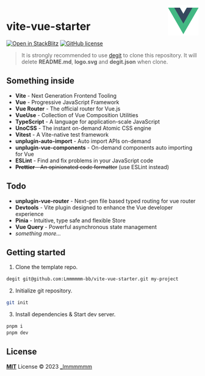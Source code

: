 <img align="right" width="80" src="./logo.svg" />

# vite-vue-starter

[![Open in StackBlitz](https://developer.stackblitz.com/img/open_in_stackblitz_small.svg)](https://stackblitz.com/github/Lmmmmmm-bb/vite-vue-starter)
[![GitHub license](https://img.shields.io/github/license/Lmmmmmm-bb/vite-vue-starter)](https://github.com/Lmmmmmm-bb/vite-vue-starter/blob/main/LICENSE)

> It is strongly recommended to use [degit](https://github.com/Rich-Harris/degit) to clone this repository. It will delete **README.md**, **logo.svg** and **degit.json** when clone.

## Something inside

- **Vite** - Next Generation Frontend Tooling
- **Vue** - Progressive JavaScript Framework
- **Vue Router** - The official router for Vue.js
- **VueUse** - Collection of Vue Composition Utilities
- **TypeScript** - A language for application-scale JavaScript
- **UnoCSS** - The instant on-demand Atomic CSS engine
- **Vitest** - A Vite-native test framework
- **unplugin-auto-import** - Auto import APIs on-demand
- **unplugin-vue-components** - On-demand components auto importing for Vue
- **ESLint** - Find and fix problems in your JavaScript code
- ~~**Prettier** - An opinionated code formatter~~ (use ESLint instead)

## Todo

- **unplugin-vue-router** - Next-gen file based typed routing for vue router
- **Devtools** - Vite plugin designed to enhance the Vue developer experience
- **Pinia** - Intuitive, type safe and flexible Store
- **Vue Query** - Powerful asynchronous state management
- _something more..._

## Getting started

1. Clone the template repo.

```bash
degit git@github.com:Lmmmmmm-bb/vite-vue-starter.git my-project
```

2. Initialize git repository.

```bash
git init
```

3. Install dependencies & Start dev server.

```bash
pnpm i
pnpm dev
```

## License

[**MIT**](./LICENSE) License © 2023 [_lmmmmmm](https://github.com/Lmmmmmm-bb)
